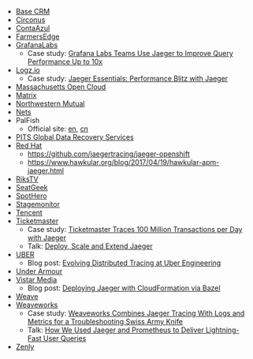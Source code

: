* [Base CRM](https://getbase.com/)
* [Circonus](https://www.circonus.com/)
* [ContaAzul](https://contaazul.com/)
* [FarmersEdge](https://www.farmersedge.ca/)
* [GrafanaLabs](https://grafana.com/)
  * Case study: [Grafana Labs Teams Use Jaeger to Improve Query Performance Up to 10x](https://medium.com/jaegertracing/grafana-labs-teams-observed-query-performance-improvements-up-to-10x-with-jaeger-cec84b0e3609)
* [Logz.io](https://logz.io/)
  * Case study: [Jaeger Essentials: Performance Blitz with Jaeger](https://logz.io/blog/jaeger-tracing-performance/)
* [Massachusetts Open Cloud](https://www.bu.edu/hic/research/highlighted-sponsored-projects/massachusetts-open-cloud/)
* [Matrix](https://matrix.org/)
* [Northwestern Mutual](https://www.northwesternmutual.com/)
* [Nets](https://www.nets.eu/)
* PalFish
  * Official site: [en](https://ipalfish.com/klian/web/dist/teacher/home.html), [cn](https://www.ipalfish.com/)
* [PITS Global Data Recovery Services](https://www.pitsdatarecovery.net/)
* [Red Hat](https://www.redhat.com/)
  * https://github.com/jaegertracing/jaeger-openshift
  * https://www.hawkular.org/blog/2017/04/19/hawkular-apm-jaeger.html
* [RiksTV](https://www.rikstv.no/)
* [SeatGeek](https://seatgeek.com/)
* [SpotHero](https://spothero.com/)
* [Stagemonitor](https://www.stagemonitor.org/)
* [Tencent](https://www.tencent.com/en-us/index.html)
* [Ticketmaster](https://www.ticketmaster.com)
  * Case study: [Ticketmaster Traces 100 Million Transactions per Day with Jaeger](https://medium.com/jaegertracing/ticketmaster-traces-100-million-transactions-per-day-with-jaeger-38ec6cf599f0)
  * Talk: [Deploy, Scale and Extend Jaeger](https://www.youtube.com/watch?v=JloanFIc-ms)
* [UBER](https://uber.com)
  * Blog post: [Evolving Distributed Tracing at Uber Engineering](https://eng.uber.com/distributed-tracing/)
* [Under Armour](https://www.underarmour.com)
* [Vistar Media](https://www.vistarmedia.com)
  * Blog post: [Deploying Jaeger with CloudFormation via Bazel](http://labs.vistarmedia.com/2018/10/31/deploying-jaeger-with-cloudformation-via-bazel.html)
* [Weave](https://www.getweave.com)
* [Weaveworks](https://www.weave.works/)
  * Case study: [Weaveworks Combines Jaeger Tracing With Logs and Metrics for a Troubleshooting Swiss Army Knife](https://medium.com/jaegertracing/weaveworks-combines-jaeger-tracing-with-logs-and-metrics-for-a-troubleshooting-swiss-army-knife-5afc0f42b22e)
  * Talk: [How We Used Jaeger and Prometheus to Deliver Lightning-Fast User Queries](https://www.youtube.com/watch?v=qg0ENOdP1Lo)
* [Zenly](https://zen.ly/)
